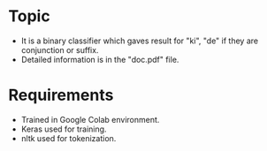 # Topic
- It is a binary classifier which gaves result for "ki", "de" if they are conjunction or suffix.
- Detailed information is in the "doc.pdf" file.

# Requirements
- Trained in Google Colab environment.
- Keras used for training.
- nltk used for tokenization.

